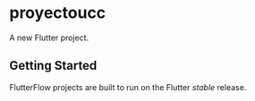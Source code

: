 # proyectoucc

A new Flutter project.

## Getting Started

FlutterFlow projects are built to run on the Flutter _stable_ release.
